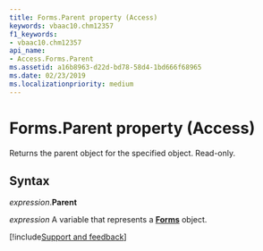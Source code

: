 ```yaml
---
title: Forms.Parent property (Access)
keywords: vbaac10.chm12357
f1_keywords:
- vbaac10.chm12357
api_name:
- Access.Forms.Parent
ms.assetid: a16b8963-d22d-bd78-58d4-1bd666f68965
ms.date: 02/23/2019
ms.localizationpriority: medium
---
```



# Forms.Parent property (Access)

Returns the parent object for the specified object. Read-only.


## Syntax

_expression_.**Parent**

_expression_ A variable that represents a **[Forms](Access.Forms.md)** object.




[!include[Support and feedback](~/includes/feedback-boilerplate.md)]
